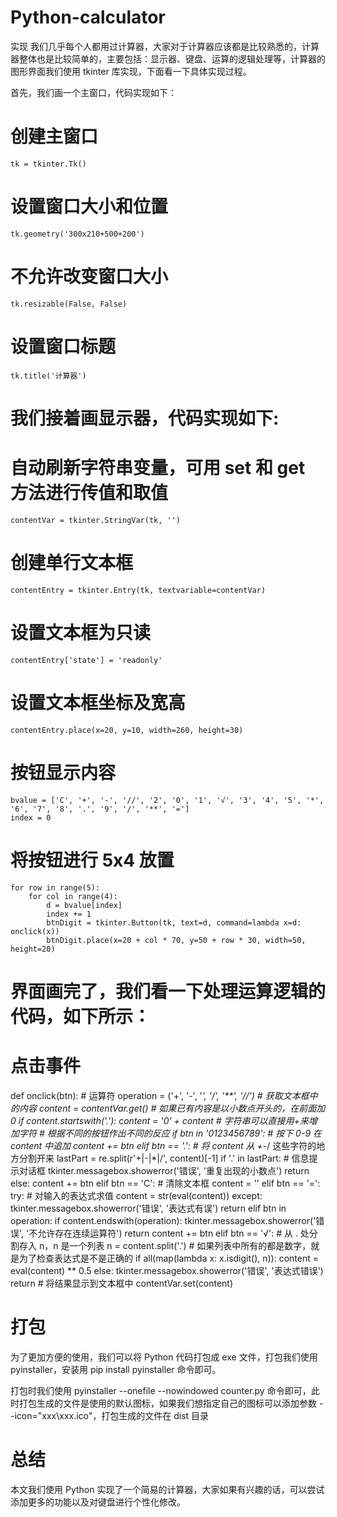# Python-calculator
实现
我们几乎每个人都用过计算器，大家对于计算器应该都是比较熟悉的，计算器整体也是比较简单的，主要包括：显示器、键盘、运算的逻辑处理等，计算器的图形界面我们使用 tkinter 库实现，下面看一下具体实现过程。

首先，我们画一个主窗口，代码实现如下：

# 创建主窗口
    tk = tkinter.Tk()
# 设置窗口大小和位置
    tk.geometry('300x210+500+200')
# 不允许改变窗口大小
    tk.resizable(False, False)
# 设置窗口标题
    tk.title('计算器')


# 我们接着画显示器，代码实现如下:
# 自动刷新字符串变量，可用 set 和 get 方法进行传值和取值
    contentVar = tkinter.StringVar(tk, '')
# 创建单行文本框
    contentEntry = tkinter.Entry(tk, textvariable=contentVar)
# 设置文本框为只读
    contentEntry['state'] = 'readonly'
# 设置文本框坐标及宽高
    contentEntry.place(x=20, y=10, width=260, height=30)


# 按钮显示内容
    bvalue = ['C', '+', '-', '//', '2', '0', '1', '√', '3', '4', '5', '*', '6', '7', '8', '.', '9', '/', '**', '=']
    index = 0
# 将按钮进行 5x4 放置
    for row in range(5):
        for col in range(4):
            d = bvalue[index]
            index += 1
            btnDigit = tkinter.Button(tk, text=d, command=lambda x=d: onclick(x))
            btnDigit.place(x=20 + col * 70, y=50 + row * 30, width=50, height=20)


# 界面画完了，我们看一下处理运算逻辑的代码，如下所示：
# 点击事件
def onclick(btn):
    # 运算符
    operation = ('+', '-', '*', '/', '**', '//')
    # 获取文本框中的内容
    content = contentVar.get()
    # 如果已有内容是以小数点开头的，在前面加 0
    if content.startswith('.'):
        content = '0' + content  # 字符串可以直接用+来增加字符
    # 根据不同的按钮作出不同的反应
    if btn in '0123456789':
        # 按下 0-9 在 content 中追加
        content += btn
    elif btn == '.':
        # 将 content 从 +-*/ 这些字符的地方分割开来
        lastPart = re.split(r'\+|-|\*|/', content)[-1]
        if '.' in lastPart:
            # 信息提示对话框
            tkinter.messagebox.showerror('错误', '重复出现的小数点')
            return
        else:
            content += btn
    elif btn == 'C':
        # 清除文本框
        content = ''
    elif btn == '=':
        try:
            # 对输入的表达式求值
            content = str(eval(content))
        except:
            tkinter.messagebox.showerror('错误', '表达式有误')
            return
    elif btn in operation:
        if content.endswith(operation):
            tkinter.messagebox.showerror('错误', '不允许存在连续运算符')
            return
        content += btn
    elif btn == '√':
        # 从 . 处分割存入 n，n 是一个列表
        n = content.split('.')
        # 如果列表中所有的都是数字，就是为了检查表达式是不是正确的
        if all(map(lambda x: x.isdigit(), n)):
            content = eval(content) ** 0.5
        else:
            tkinter.messagebox.showerror('错误', '表达式错误')
            return
    # 将结果显示到文本框中
    contentVar.set(content)


# 打包
为了更加方便的使用，我们可以将 Python 代码打包成 exe 文件，打包我们使用 pyinstaller，安装用 pip install pyinstaller 命令即可。

打包时我们使用 pyinstaller --onefile --nowindowed counter.py 命令即可，此时打包生成的文件是使用的默认图标，如果我们想指定自己的图标可以添加参数 --icon="xxx\xxx.ico"，打包生成的文件在 dist 目录


# 总结
本文我们使用 Python 实现了一个简易的计算器，大家如果有兴趣的话，可以尝试添加更多的功能以及对键盘进行个性化修改。
